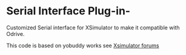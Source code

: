 # Serial Interface Plug-in-
Customized Serial interface for XSimulator to make it compatible with Odrive.

This code is based on yobuddy works see [Xsimulator forums](https://www.xsimulator.net/community/threads/how-to-write-an-interface-plugin-for-simtools-2-0-api-documentation.8813/)
